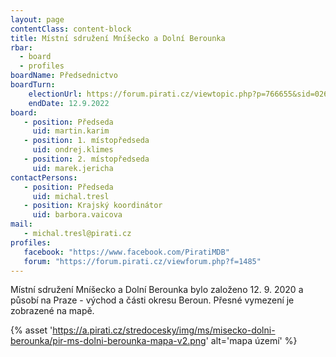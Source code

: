 ```yaml
---
layout: page
contentClass: content-block
title: Místní sdružení Mníšecko a Dolní Berounka
rbar:
  - board
  - profiles
boardName: Předsednictvo
boardTurn:
    electionUrl: https://forum.pirati.cz/viewtopic.php?p=766655&sid=0261dd8420b15a9500e06a1463f67db9#p766655
    endDate: 12.9.2022
board:
   - position: Předseda
     uid: martin.karim
   - position: 1. místopředseda
     uid: ondrej.klimes
   - position: 2. místopředseda
     uid: marek.jericha
contactPersons:
   - position: Předseda
     uid: michal.tresl
   - position: Krajský koordinátor
     uid: barbora.vaicova
mail: 
   - michal.tresl@pirati.cz
profiles:
   facebook: "https://www.facebook.com/PiratiMDB"
   forum: "https://forum.pirati.cz/viewforum.php?f=1485"
---
```


Místní sdružení Mníšecko a Dolní Berounka bylo založeno 12. 9. 2020 a působí na Praze - východ a části okresu Beroun. Přesné vymezení je zobrazené na mapě. 

{% asset 'https://a.pirati.cz/stredocesky/img/ms/misecko-dolni-berounka/pir-ms-dolni-berounka-mapa-v2.png' alt='mapa území' %}

